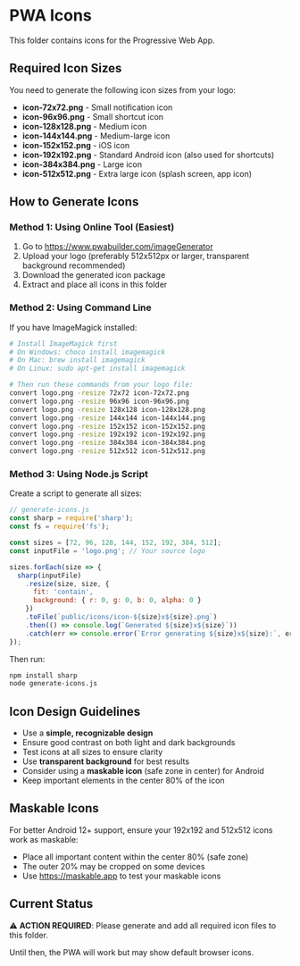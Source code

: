 # PWA Icons

This folder contains icons for the Progressive Web App.

## Required Icon Sizes

You need to generate the following icon sizes from your logo:

- **icon-72x72.png** - Small notification icon
- **icon-96x96.png** - Small shortcut icon
- **icon-128x128.png** - Medium icon
- **icon-144x144.png** - Medium-large icon
- **icon-152x152.png** - iOS icon
- **icon-192x192.png** - Standard Android icon (also used for shortcuts)
- **icon-384x384.png** - Large icon
- **icon-512x512.png** - Extra large icon (splash screen, app icon)

## How to Generate Icons

### Method 1: Using Online Tool (Easiest)
1. Go to https://www.pwabuilder.com/imageGenerator
2. Upload your logo (preferably 512x512px or larger, transparent background recommended)
3. Download the generated icon package
4. Extract and place all icons in this folder

### Method 2: Using Command Line
If you have ImageMagick installed:

```bash
# Install ImageMagick first
# On Windows: choco install imagemagick
# On Mac: brew install imagemagick
# On Linux: sudo apt-get install imagemagick

# Then run these commands from your logo file:
convert logo.png -resize 72x72 icon-72x72.png
convert logo.png -resize 96x96 icon-96x96.png
convert logo.png -resize 128x128 icon-128x128.png
convert logo.png -resize 144x144 icon-144x144.png
convert logo.png -resize 152x152 icon-152x152.png
convert logo.png -resize 192x192 icon-192x192.png
convert logo.png -resize 384x384 icon-384x384.png
convert logo.png -resize 512x512 icon-512x512.png
```

### Method 3: Using Node.js Script
Create a script to generate all sizes:

```javascript
// generate-icons.js
const sharp = require('sharp');
const fs = require('fs');

const sizes = [72, 96, 128, 144, 152, 192, 384, 512];
const inputFile = 'logo.png'; // Your source logo

sizes.forEach(size => {
  sharp(inputFile)
    .resize(size, size, {
      fit: 'contain',
      background: { r: 0, g: 0, b: 0, alpha: 0 }
    })
    .toFile(`public/icons/icon-${size}x${size}.png`)
    .then(() => console.log(`Generated ${size}x${size}`))
    .catch(err => console.error(`Error generating ${size}x${size}:`, err));
});
```

Then run:
```bash
npm install sharp
node generate-icons.js
```

## Icon Design Guidelines

- Use a **simple, recognizable design**
- Ensure good contrast on both light and dark backgrounds
- Test icons at all sizes to ensure clarity
- Use **transparent background** for best results
- Consider using a **maskable icon** (safe zone in center) for Android
- Keep important elements in the center 80% of the icon

## Maskable Icons

For better Android 12+ support, ensure your 192x192 and 512x512 icons work as maskable:
- Place all important content within the center 80% (safe zone)
- The outer 20% may be cropped on some devices
- Use https://maskable.app to test your maskable icons

## Current Status

⚠️ **ACTION REQUIRED**: Please generate and add all required icon files to this folder.

Until then, the PWA will work but may show default browser icons.
